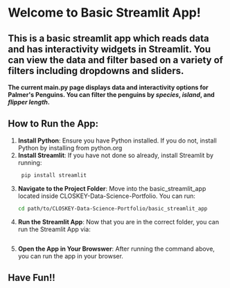 # Welcome to Basic Streamlit App!

## This is a basic streamlit app which reads data and has interactivity widgets in Streamlit. You can view the data and filter based on a variety of filters including dropdowns and sliders. 

**The current main.py page displays data and interactivity options for Palmer's Penguins. You can filter the penguins by *species*, *island*, and *flipper length*.**

## **How to Run the App:**
1. **Install Python**: Ensure you have Python installed. If you do not, install Python by installing from python.org
2. **Install Streamlit**: If you have not done so already, install Streamlit by running: 
   ```bash
    pip install streamlit
3. **Navigate to the Project Folder**: Move into the basic_streamlit_app located inside CLOSKEY-Data-Science-Portfolio. You can run: 
    ```bash 
    cd path/to/CLOSKEY-Data-Science-Portfolio/basic_streamlit_app
4. **Run the Streamlit App**: Now that you are in the correct folder, you can run the Streamlit App via: 
    ```bash streamlit run main.py 
5. **Open the App in Your Browswer**: After running the command above, you can run the app in your browser. 

## **Have Fun!!**
